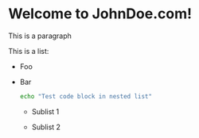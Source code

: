 # Welcome to JohnDoe.com!

This is a paragraph

This is a list:

- Foo

- Bar
  ```sh
  echo "Test code block in nested list"
  ```
  - Sublist 1

  - Sublist 2

